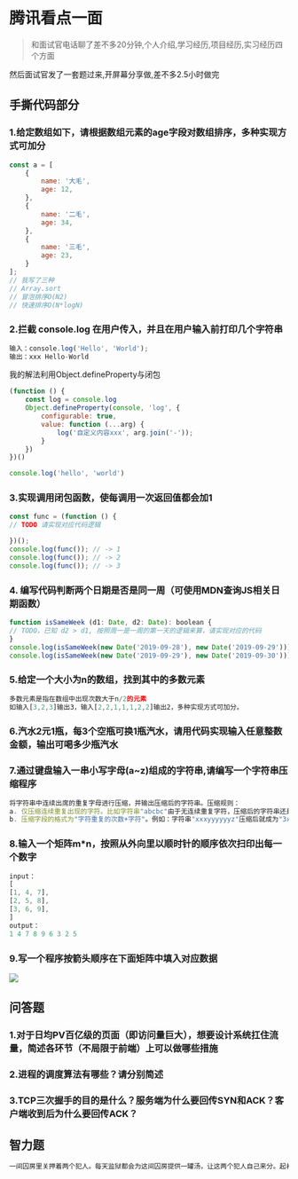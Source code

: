# 腾讯看点一面
>和面试官电话聊了差不多20分钟,个人介绍,学习经历,项目经历,实习经历四个方面

然后面试官发了一套题过来,开屏幕分享做,差不多2.5小时做完

## 手撕代码部分
### 1.给定数组如下，请根据数组元素的age字段对数组排序，多种实现方式可加分
```js
const a = [
    {
        name: '大毛',
        age: 12,
    },
    {
        name: '二毛',
        age: 34,
    },
    {
        name: '三毛',
        age: 23,
    }
];
// 我写了三种
// Array.sort
// 冒泡排序O(N2)
// 快速排序O(N*logN)
```

### 2.拦截 console.log 在用户传入，并且在用户输入前打印几个字符串
```js
输入：console.log('Hello', 'World');
输出：xxx Hello-World
```
我的解法利用Object.defineProperty与闭包
```js
(function () {
    const log = console.log
    Object.defineProperty(console, 'log', {
        configurable: true,
        value: function (...arg) {
            log('自定义内容xxx', arg.join('-'));
        }
    })
})()

console.log('hello', 'world')
```

### 3.实现调用闭包函数，使每调用一次返回值都会加1
```js
const func = (function () {
// TODO 请实现对应代码逻辑

})();
console.log(func()); // -> 1
console.log(func()); // -> 2
console.log(func()); // -> 3
```

### 4. 编写代码判断两个日期是否是同一周（可使用MDN查询JS相关日期函数）
```js
function isSameWeek (d1: Date, d2: Date): boolean {
// TODO，已知 d2 > d1, 按照周一是一周的第一天的逻辑来算，请实现对应的代码
}
console.log(isSameWeek(new Date('2019-09-28'), new Date('2019-09-29')));   // true
console.log(isSameWeek(new Date('2019-09-29'), new Date('2019-09-30')));   // false
```

### 5.给定一个大小为n的数组，找到其中的多数元素
```js
多数元素是指在数组中出现次数大于n/2的元素
如输入[3,2,3]输出3，输入[2,2,1,1,1,2,2]输出2，多种实现方式可加分。
```

### 6.汽水2元1瓶，每3个空瓶可换1瓶汽水，请用代码实现输入任意整数金额，输出可喝多少瓶汽水

### 7.通过键盘输入一串小写字母(a~z)组成的字符串,请编写一个字符串压缩程序
```js
将字符串中连续出席的重复字母进行压缩，并输出压缩后的字符串。压缩规则：
a. 仅压缩连续重复出现的字符。比如字符串"abcbc"由于无连续重复字符，压缩后的字符串还是"abcbc"。
b. 压缩字段的格式为"字符重复的次数+字符"。例如：字符串"xxxyyyyyyz"压缩后就成为"3x6yz"。
```

### 8.输入一个矩阵m*n，按照从外向里以顺时针的顺序依次扫印出每一个数字
```js
input：
[
[1, 4, 7],
[2, 5, 8],
[3, 6, 9],
]
output：
1 4 7 8 9 6 3 2 5
```
### 9.写一个程序按箭头顺序在下面矩阵中填入对应数据
![](https://qqadapt.qpic.cn/txdocpic/0/21dd4035efcbb8b226548ee06f1bab22/0?w=660&h=387)


## 问答题
### 1.对于日均PV百亿级的页面（即访问量巨大），想要设计系统扛住流量，简述各环节（不局限于前端）上可以做哪些措施

### 2.进程的调度算法有哪些？请分别简述

### 3.TCP三次握手的目的是什么？服务端为什么要回传SYN和ACK？客户端收到后为什么要回传ACK？

## 智力题
```js
一间囚房里关押着两个犯人。每天监狱都会为这间囚房提供一罐汤，让这两个犯人自己来分。起初，这两个人经常会发生争执，因为他们总是有人认为对方的汤比自己的多。后来他们找到了一个两全其美的办法：一个人分汤，让另一个人先选。于是争端就这么解决了。可是，现在这间囚房里又加进来一个新犯人，现在是三个人来分汤。必须寻找一个新的方法来维持他们之间的和平。该怎么办呢？
```

<comment/>
<tongji/>